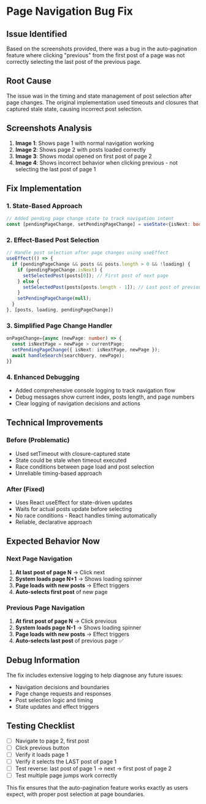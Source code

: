 # Page Navigation Bug Fix

## Issue Identified
Based on the screenshots provided, there was a bug in the auto-pagination feature where clicking "previous" from the first post of a page was not correctly selecting the last post of the previous page.

## Root Cause
The issue was in the timing and state management of post selection after page changes. The original implementation used timeouts and closures that captured stale state, causing incorrect post selection.

## Screenshots Analysis
1. **Image 1**: Shows page 1 with normal navigation working
2. **Image 2**: Shows page 2 with posts loaded correctly  
3. **Image 3**: Shows modal opened on first post of page 2
4. **Image 4**: Shows incorrect behavior when clicking previous - not selecting the last post of page 1

## Fix Implementation

### 1. State-Based Approach
```typescript
// Added pending page change state to track navigation intent
const [pendingPageChange, setPendingPageChange] = useState<{isNext: boolean, newPage: number} | null>(null)
```

### 2. Effect-Based Post Selection
```typescript
// Handle post selection after page changes using useEffect
useEffect(() => {
  if (pendingPageChange && posts && posts.length > 0 && !loading) {
    if (pendingPageChange.isNext) {
      setSelectedPost(posts[0]); // First post of next page
    } else {
      setSelectedPost(posts[posts.length - 1]); // Last post of previous page
    }
    setPendingPageChange(null);
  }
}, [posts, loading, pendingPageChange])
```

### 3. Simplified Page Change Handler
```typescript
onPageChange={async (newPage: number) => {
  const isNextPage = newPage > currentPage;
  setPendingPageChange({ isNext: isNextPage, newPage });
  await handleSearch(searchQuery, newPage);
}}
```

### 4. Enhanced Debugging
- Added comprehensive console logging to track navigation flow
- Debug messages show current index, posts length, and page numbers
- Clear logging of navigation decisions and actions

## Technical Improvements

### Before (Problematic)
- Used setTimeout with closure-captured state
- State could be stale when timeout executed
- Race conditions between page load and post selection
- Unreliable timing-based approach

### After (Fixed)  
- Uses React useEffect for state-driven updates
- Waits for actual posts update before selecting
- No race conditions - React handles timing automatically
- Reliable, declarative approach

## Expected Behavior Now

### Next Page Navigation
1. **At last post of page N** → Click next
2. **System loads page N+1** → Shows loading spinner
3. **Page loads with new posts** → Effect triggers
4. **Auto-selects first post** of new page

### Previous Page Navigation  
1. **At first post of page N** → Click previous
2. **System loads page N-1** → Shows loading spinner
3. **Page loads with new posts** → Effect triggers
4. **Auto-selects last post** of previous page ✅

## Debug Information
The fix includes extensive logging to help diagnose any future issues:
- Navigation decisions and boundaries
- Page change requests and responses
- Post selection logic and timing
- State updates and effect triggers

## Testing Checklist
- [ ] Navigate to page 2, first post
- [ ] Click previous button  
- [ ] Verify it loads page 1
- [ ] Verify it selects the LAST post of page 1
- [ ] Test reverse: last post of page 1 → next → first post of page 2
- [ ] Test multiple page jumps work correctly

This fix ensures that the auto-pagination feature works exactly as users expect, with proper post selection at page boundaries.
